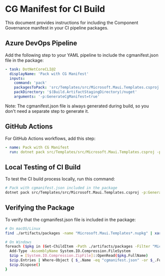 # CG Manifest for CI Build

This document provides instructions for including the Component Governance manifest in your CI pipeline packages.

## Azure DevOps Pipeline

Add the following step to your YAML pipeline to include the cgmanifest.json file in the package:

```yaml
- task: DotNetCoreCLI@2
  displayName: 'Pack with CG Manifest'
  inputs:
    command: 'pack'
    packagesToPack: 'src/Templates/src/Microsoft.Maui.Templates.csproj'
    packDirectory: '$(Build.ArtifactStagingDirectory)/nuget'
    arguments: '-p:GenerateCgManifest=true'
```

Note: The cgmanifest.json file is always generated during build, so you don't need a separate step to generate it.

## GitHub Actions

For GitHub Actions workflows, add this step:

```yaml
- name: Pack with CG Manifest
  run: dotnet pack src/Templates/src/Microsoft.Maui.Templates.csproj -p:GenerateCgManifest=true -o $GITHUB_WORKSPACE/artifacts/nuget
```

## Local Testing of CI Build

To test the CI build process locally, run this command:

```bash
# Pack with cgmanifest.json included in the package
dotnet pack src/Templates/src/Microsoft.Maui.Templates.csproj -p:GenerateCgManifest=true -o ./artifacts/packages
```

## Verifying the Package

To verify that the cgmanifest.json file is included in the package:

```bash
# On macOS/Linux
find ./artifacts/packages -name "Microsoft.Maui.Templates*.nupkg" | xargs -I{} unzip -l {} | grep cgmanifest.json

# On Windows
foreach ($pkg in (Get-ChildItem -Path ./artifacts/packages -Filter "Microsoft.Maui.Templates*.nupkg")) { 
  Add-Type -AssemblyName System.IO.Compression.FileSystem
  $zip = [System.IO.Compression.ZipFile]::OpenRead($pkg.FullName)
  $zip.Entries | Where-Object { $_.Name -eq "cgmanifest.json" -or $_.FullName -like "*cgmanifest.json" }
  $zip.Dispose()
}
```

